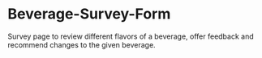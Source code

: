 # Beverage-Survey-Form
Survey page to review different flavors of a beverage, offer feedback and recommend changes to the given beverage.

